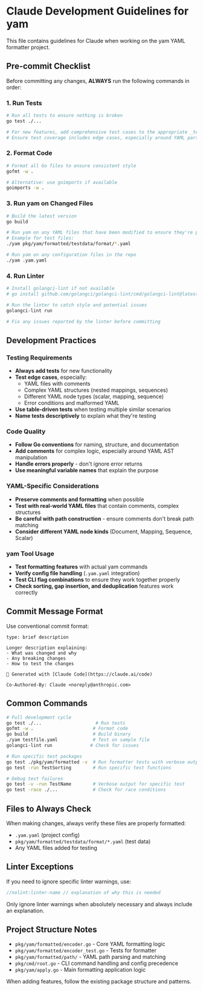 # Claude Development Guidelines for yam

This file contains guidelines for Claude when working on the yam YAML formatter project.

## Pre-commit Checklist

Before committing any changes, **ALWAYS** run the following commands in order:

### 1. Run Tests
```bash
# Run all tests to ensure nothing is broken
go test ./...

# For new features, add comprehensive test cases to the appropriate _test.go file
# Ensure test coverage includes edge cases, especially around YAML parsing and formatting
```

### 2. Format Code
```bash
# Format all Go files to ensure consistent style
gofmt -w .

# Alternative: use goimports if available
goimports -w .
```

### 3. Run yam on Changed Files
```bash
# Build the latest version
go build

# Run yam on any YAML files that have been modified to ensure they're properly formatted
# Example for test files:
./yam pkg/yam/formatted/testdata/format/*.yaml

# Run yam on any configuration files in the repo
./yam .yam.yaml
```

### 4. Run Linter
```bash
# Install golangci-lint if not available
# go install github.com/golangci/golangci-lint/cmd/golangci-lint@latest

# Run the linter to catch style and potential issues
golangci-lint run

# Fix any issues reported by the linter before committing
```

## Development Practices

### Testing Requirements
- **Always add tests** for new functionality
- **Test edge cases**, especially:
  - YAML files with comments
  - Complex YAML structures (nested mappings, sequences)
  - Different YAML node types (scalar, mapping, sequence)
  - Error conditions and malformed YAML
- **Use table-driven tests** when testing multiple similar scenarios
- **Name tests descriptively** to explain what they're testing

### Code Quality
- **Follow Go conventions** for naming, structure, and documentation
- **Add comments** for complex logic, especially around YAML AST manipulation
- **Handle errors properly** - don't ignore error returns
- **Use meaningful variable names** that explain the purpose

### YAML-Specific Considerations
- **Preserve comments and formatting** when possible
- **Test with real-world YAML files** that contain comments, complex structures
- **Be careful with path construction** - ensure comments don't break path matching
- **Consider different YAML node kinds** (Document, Mapping, Sequence, Scalar)

### yam Tool Usage
- **Test formatting features** with actual yam commands
- **Verify config file handling** (`.yam.yaml` integration)
- **Test CLI flag combinations** to ensure they work together properly
- **Check sorting, gap insertion, and deduplication** features work correctly

## Commit Message Format

Use conventional commit format:
```
type: brief description

Longer description explaining:
- What was changed and why
- Any breaking changes
- How to test the changes

🤖 Generated with [Claude Code](https://claude.ai/code)

Co-Authored-By: Claude <noreply@anthropic.com>
```

## Common Commands

```bash
# Full development cycle
go test ./...                    # Run tests
gofmt -w .                      # Format code
go build                        # Build binary
./yam testfile.yaml             # Test on sample file
golangci-lint run              # Check for issues

# Run specific test packages
go test ./pkg/yam/formatted -v  # Run formatter tests with verbose output
go test -run TestSorting        # Run specific test functions

# Debug test failures
go test -v -run TestName        # Verbose output for specific test
go test -race ./...             # Check for race conditions
```

## Files to Always Check

When making changes, always verify these files are properly formatted:
- `.yam.yaml` (project config)
- `pkg/yam/formatted/testdata/format/*.yaml` (test data)
- Any YAML files added for testing

## Linter Exceptions

If you need to ignore specific linter warnings, use:
```go
//nolint:linter-name // explanation of why this is needed
```

Only ignore linter warnings when absolutely necessary and always include an explanation.

## Project Structure Notes

- `pkg/yam/formatted/encoder.go` - Core YAML formatting logic
- `pkg/yam/formatted/encoder_test.go` - Tests for formatter
- `pkg/yam/formatted/path/` - YAML path parsing and matching
- `pkg/cmd/root.go` - CLI command handling and config precedence
- `pkg/yam/apply.go` - Main formatting application logic

When adding features, follow the existing package structure and patterns.